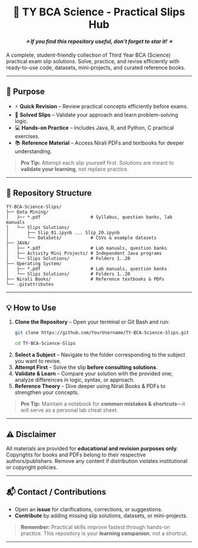 

 <h1 align="center">🚀 TY BCA Science - Practical Slips Hub </h1> 

<p align="center">
    <b><i>⭐ If you find this repository useful, don’t forget to star it! ⭐</i></b>
</p>

A complete, student-friendly collection of Third Year BCA (Science) practical exam slip solutions. Solve, practice, and revise efficiently with ready-to-use code, datasets, mini-projects, and curated reference books.

---

## 🎯 Purpose

- ⚡ **Quick Revision** – Review practical concepts efficiently before exams.  
- 🧩 **Solved Slips** – Validate your approach and learn problem-solving logic.  
- 💻 **Hands-on Practice** – Includes Java, R, and Python, C practical exercises.  
- 📚 **Reference Material** – Access Nirali PDFs and textbooks for deeper understanding.  

> **Pro Tip:** Attempt each slip yourself first. Solutions are meant to **validate your learning**, not replace practice.

---

## 📂 Repository Structure

```
TY-BCA-Science-Slips/
├── Data Mining/
│   ├── *.pdf                   # Syllabus, question banks, lab manuals
│   └── Slips Solutions/
│       ├── Slip_01.ipynb ... Slip_20.ipynb
│       └── DataSets/           # CSVs & example datasets
├── JAVA/
│   ├── *.pdf                   # Lab manuals, question banks
│   ├── Activity Mini Projects/ # Independent Java programs
│   └── Slips Solutions/        # Folders 1..20
├── Operating System/
│   ├── *.pdf                   # Lab manuals, question banks
│   └── Slips Solutions/        # Folders 1..20
├── Nirali Books/               # Reference textbooks & PDFs
└── .gitattributes
```

---

## 💡 How to Use

1. **Clone the Repository** – Open your terminal or Git Bash and run:  
   ```bash
   git clone https://github.com/YourUsername/TY-BCA-Science-Slips.git
   ```
   ```bash
   cd TY-BCA-Science-Slips
   ```
2. **Select a Subject** – Navigate to the folder corresponding to the subject you want to revise.  
3. **Attempt First** – Solve the slip **before consulting solutions**.  
4. **Validate & Learn** – Compare your solution with the provided one; analyze differences in logic, syntax, or approach.   
5. **Reference Theory** – Dive deeper using Nirali Books & PDFs to strengthen your concepts.

> **Pro Tip:** Maintain a notebook for **common mistakes & shortcuts**—it will serve as a personal lab cheat sheet.

---

## ⚠️ Disclaimer

All materials are provided for **educational and revision purposes only**. Copyrights for books and PDFs belong to their respective authors/publishers. Remove any content if distribution violates institutional or copyright policies.

---

## 📬 Contact / Contributions

- Open an **issue** for clarifications, corrections, or suggestions.  
- **Contribute** by adding missing slip solutions, datasets, or mini-projects.  

> **Remember:** Practical skills improve fastest through hands-on practice. This repository is your **learning companion**, not a shortcut.

---

